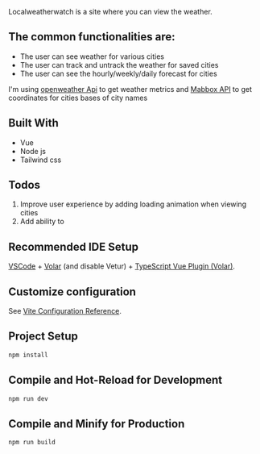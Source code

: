 Localweatherwatch is a site where you can view the weather.

## The common functionalities are:
* The user can see weather for various cities
* The user can track and untrack the weather for saved cities
* The user can see the hourly/weekly/daily forecast for cities

I'm using [openweather Api](url) to get weather metrics and [Mabbox API](url) to get coordinates for cities bases of city names

## Built With
* Vue
* Node js
* Tailwind css

## Todos
1. Improve user experience by adding loading animation when viewing cities
2. Add ability to 

## Recommended IDE Setup

[VSCode](https://code.visualstudio.com/) + [Volar](https://marketplace.visualstudio.com/items?itemName=Vue.volar) (and disable Vetur) + [TypeScript Vue Plugin (Volar)](https://marketplace.visualstudio.com/items?itemName=Vue.vscode-typescript-vue-plugin).

## Customize configuration

See [Vite Configuration Reference](https://vitejs.dev/config/).

## Project Setup

```sh
npm install
```

## Compile and Hot-Reload for Development

```sh
npm run dev
```

## Compile and Minify for Production

```sh
npm run build
```

